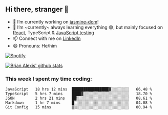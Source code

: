 ## Hi there, stranger 👋

- 🔭 I’m currently working on [jasmine-dom](https://github.com/testing-library/jasmine-dom)!
- 🌱 I’m ~currently~ always learning everything 😅, but mainly focused on [React](https://courseit.com.ar/cursos/frontend-avanzado-2020), TypeScript & [JavaScript testing](https://testingjavascript.com/)
- 📫 Connect with me on [LinkedIn](https://www.linkedin.com/in/brian-alexis/)
- 😄 Pronouns: He/him

[![Spotify](https://novatorem-nine-beige.vercel.app/api/spotify)](https://open.spotify.com/user/21ttbyunhf56rp6soqidgfk2q)

[![Brian Alexis' github stats](https://github-readme-stats-sepia-two.vercel.app/api?username=brrianalexis&show_icons=true&hide_border=true?count_private=true)](https://github.com/brrianalexis/github-readme-stats)

### This week I spent my time coding:
<!--START_SECTION:waka-->
```text
JavaScript   18 hrs 12 mins  ████████████████▓░░░░░░░░   66.48 % 
TypeScript   5 hrs 7 mins    ████▓░░░░░░░░░░░░░░░░░░░░   18.70 % 
JSON         2 hrs 21 mins   ██░░░░░░░░░░░░░░░░░░░░░░░   08.61 % 
Markdown     1 hr 7 mins     █░░░░░░░░░░░░░░░░░░░░░░░░   04.08 % 
Git Config   15 mins         ▒░░░░░░░░░░░░░░░░░░░░░░░░   00.94 % 
```
<!--END_SECTION:waka-->
